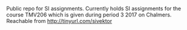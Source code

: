 Public repo for SI assignments. Currently holds SI assignments for the course TMV206 which is given during period 3 2017 on Chalmers. 
Reachable from http://tinyurl.com/sivektor

